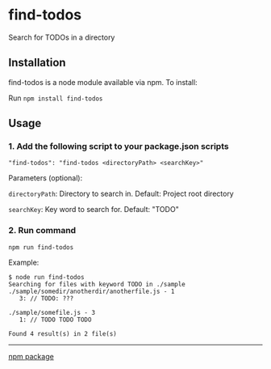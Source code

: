 # find-todos

Search for TODOs in a directory

## Installation

find-todos is a node module available via npm. To install:

Run `npm install find-todos`

## Usage

### 1. Add the following script to your package.json scripts

```"find-todos": "find-todos <directoryPath> <searchKey>"```

Parameters (optional):

`directoryPath`: Directory to search in. Default: Project root directory

`searchKey`: Key word to search for. Default: "TODO"

### 2. Run command

`npm run find-todos`

Example:
```console
$ node run find-todos
Searching for files with keyword TODO in ./sample
./sample/somedir/anotherdir/anotherfile.js - 1
   3: // TODO: ???

./sample/somefile.js - 3
   1: // TODO TODO TODO

Found 4 result(s) in 2 file(s)
```

---

[npm package](https://www.npmjs.com/package/find-todos)

